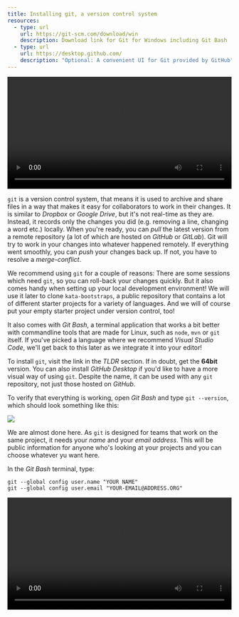 ```yaml
---
title: Installing git, a version control system
resources:
  - type: url
    url: https://git-scm.com/download/win
    description: Download link for Git for Windows including Git Bash
  - type: url
    url: https://desktop.github.com/
    description: "Optional: A convenient UI for Git provided by GitHub"
---
```

<video width="100%" controls class="my-2 drop-shadow" src="{% link getting-started/guides/windows-git.mp4 %}"></video>

`git` is a version control system, that means it is used to archive and share files in a way that makes it easy for collaborators to work in their changes. It is similar to *Dropbox* or *Google Drive*, but it's not real-time as they are. Instead, it records only the changes you did (e.g. removing a line, changing a word etc.) locally. When you're ready, you can *pull* the latest version from a remote repository (a lot of which are hosted on *GitHub* or *GitLab*). Git will try to work in your changes into whatever happened remotely. If everything went smoothly, you can *push* your changes back up. If not, you have to resolve a *merge-conflict*.

We recommend using `git` for a couple of reasons: There are some sessions which need `git`, so you can roll-back your changes quickly. But it also comes handy when setting up your local development environment! We will use it later to clone `kata-bootstraps`, a public repository that contains a lot of different starter projects for a variety of languages. And we will of course put your empty starter project under version control, too!

It also comes with *Git Bash*, a terminal application that works a bit better with commandline tools that are made for Linux, such as `node`, `mvn` or `git` itself. If you've picked a language where we recommend *Visual Studio Code*, we'll get back to this later as we integrate it into your editor!

To install `git`, visit the link in the *TLDR* section. If in doubt, get the **64bit** version. You can also install *GitHub Desktop* if you'd like to have a more visual way of using `git`. Despite the name, it can be used with any `git` repository, not just those hosted on *GitHub*.

To verify that everything is working, open *Git Bash* and type `git --version`, which should look something like this:

<img class="img-fluid drop-shadow-small" src="{% link getting-started/guides/windows-git-version.png %}">

We are almost done here. As `git` is designed for teams that work on the same project, it needs your *name* and your *email address*. This will be public information for anyone who's looking at your projects and you can choose whatever yu want here.

In the *Git Bash* terminal, type:

```
git --global config user.name "YOUR NAME"
git --global config user.email "YOUR-EMAIL@ADDRESS.ORG"
```

<video width="100%" controls class="my-2 drop-shadow" src="{% link getting-started/guides/windows-git-setup-user.mp4 %}"></video>
